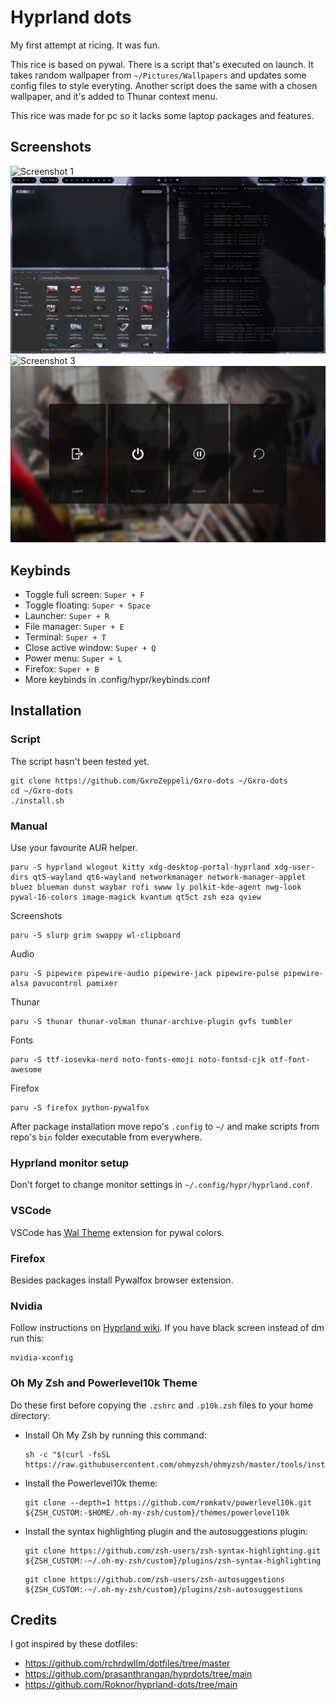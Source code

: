 # Hyprland dots

My first attempt at ricing. It was fun.

This rice is based on pywal. There is a script that's executed on launch. It takes random wallpaper from `~/Pictures/Wallpapers` and updates some config files to style everyting. Another script does the same with a chosen wallpaper, and it's added to Thunar context menu.

This rice was made for pc so it lacks some laptop packages and features.

## Screenshots

![Screenshot 1](./assets/01.png "Screenshot 1")
![Screenshot 2](./assets/02.png "Screenshot 2")
![Screenshot 3](./assets/03.png "Screenshot 3")
![Screenshot 4](./assets/04.png "Screenshot 4")

## Keybinds

-   Toggle full screen: `Super + F`
-   Toggle floating: `Super + Space`
-   Launcher: `Super + R`
-   File manager: `Super + E`
-   Terminal: `Super + T`
-   Close active window: `Super + Q`
-   Power menu: `Super + L`
-   Firefox: `Super + B`
-   More keybinds in .config/hypr/keybinds.conf

## Installation

### Script

The script hasn't been tested yet.
```shell
git clone https://github.com/GxroZeppeli/Gxro-dots ~/Gxro-dots
cd ~/Gxro-dots
./install.sh
```

### Manual

Use your favourite AUR helper.

```shell
paru -S hyprland wlogout kitty xdg-desktop-portal-hyprland xdg-user-dirs qt5-wayland qt6-wayland networkmanager network-manager-applet bluez blueman dunst waybar rofi swww ly polkit-kde-agent nwg-look pywal-16-colors image-magick kvantum qt5ct zsh eza qview
```

Screenshots
```shell
paru -S slurp grim swappy wl-clipboard
```

Audio
```shell
paru -S pipewire pipewire-audio pipewire-jack pipewire-pulse pipewire-alsa pavucontrol pamixer
```

Thunar
```shell
paru -S thunar thunar-volman thunar-archive-plugin gvfs tumbler
```

Fonts
```shell
paru -S ttf-iosevka-nerd noto-fonts-emoji noto-fontsd-cjk otf-font-awesome
```

Firefox
```shell
paru -S firefox python-pywalfox
```

After package installation move repo's `.config` to `~/` and make scripts from repo's `bin` folder executable from everywhere.

### Hyprland monitor setup

Don't forget to change monitor settings in `~/.config/hypr/hyprland.conf`.

### VSCode

VSCode has [Wal Theme](https://marketplace.visualstudio.com/items?itemName=dlasagno.wal-theme) extension for pywal colors.

### Firefox

Besides packages install Pywalfox browser extension.

### Nvidia

Follow instructions on [Hyprland wiki](https://wiki.hyprland.org/Nvidia/). If you have black screen instead of dm run this:
```shell
nvidia-xconfig
```

### Oh My Zsh and Powerlevel10k Theme

Do these first before copying the `.zshrc` and `.p10k.zsh` files to your home directory:

-   Install Oh My Zsh by running this command:
    ```shell
    sh -c "$(curl -fsSL https://raw.githubusercontent.com/ohmyzsh/ohmyzsh/master/tools/install.sh)"
    ```
-   Install the Powerlevel10k theme:
    ```shell
    git clone --depth=1 https://github.com/romkatv/powerlevel10k.git ${ZSH_CUSTOM:-$HOME/.oh-my-zsh/custom}/themes/powerlevel10k
    ```
-   Install the syntax highlighting plugin and the autosuggestions plugin:

    ```shell
    git clone https://github.com/zsh-users/zsh-syntax-highlighting.git ${ZSH_CUSTOM:-~/.oh-my-zsh/custom}/plugins/zsh-syntax-highlighting
    ```

    ```shell
    git clone https://github.com/zsh-users/zsh-autosuggestions ${ZSH_CUSTOM:-~/.oh-my-zsh/custom}/plugins/zsh-autosuggestions
    ```

## Credits

I got inspired by these dotfiles:
- https://github.com/rchrdwllm/dotfiles/tree/master
- https://github.com/prasanthrangan/hyprdots/tree/main
- https://github.com/Roknor/hyprland-dots/tree/main